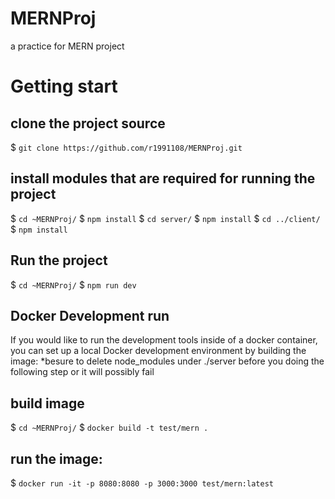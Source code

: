 # MERNProj
a practice for MERN project

# Getting start
## clone the project source
$ `git clone https://github.com/r1991108/MERNProj.git`
## install modules that are required for running the project
$ `cd ~MERNProj/`
$ `npm install`
$ `cd server/`
$ `npm install`
$ `cd ../client/`
$ `npm install`
## Run the project
$ `cd ~MERNProj/`
$ `npm run dev`

## Docker Development run
If you would like to run the development tools inside of a docker container, you can set up a local Docker development environment by building the image:
*besure to delete node_modules under ./server before you doing the following step or it will possibly fail
## build image
$ `cd ~MERNProj/`
$ `docker build -t test/mern .`

## run the image:
$ `docker run -it -p 8080:8080 -p 3000:3000 test/mern:latest`
